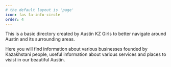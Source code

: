 ```yaml
---
# the default layout is 'page'
icon: fas fa-info-circle
order: 4
---
```


This is a basic directory created by Austin KZ Girls to better navigate around Austin and its surrounding areas.

Here you will find information about various businesses founded by Kazakhstani people, useful information about various services and places to visist in our beautiful Austin. 
